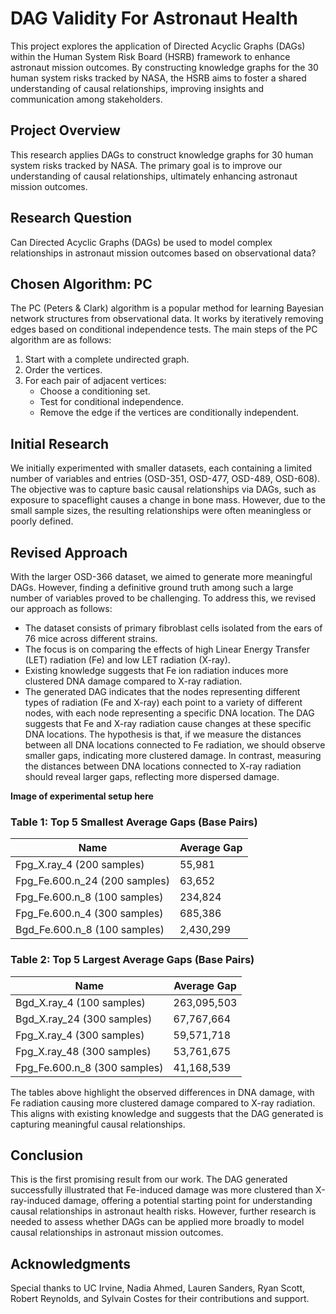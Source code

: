 # DAG Validity For Astronaut Health

This project explores the application of Directed Acyclic Graphs (DAGs) within the Human System Risk Board (HSRB) framework to enhance astronaut mission outcomes. By constructing knowledge graphs for the 30 human system risks tracked by NASA, the HSRB aims to foster a shared understanding of causal relationships, improving insights and communication among stakeholders.

## Project Overview

This research applies DAGs to construct knowledge graphs for 30 human system risks tracked by NASA. The primary goal is to improve our understanding of causal relationships, ultimately enhancing astronaut mission outcomes.

## Research Question

Can Directed Acyclic Graphs (DAGs) be used to model complex relationships in astronaut mission outcomes based on observational data?

## Chosen Algorithm: PC

The PC (Peters & Clark) algorithm is a popular method for learning Bayesian network structures from observational data. It works by iteratively removing edges based on conditional independence tests. The main steps of the PC algorithm are as follows:

1. Start with a complete undirected graph.
2. Order the vertices.
3. For each pair of adjacent vertices:
   - Choose a conditioning set.
   - Test for conditional independence.
   - Remove the edge if the vertices are conditionally independent.

## Initial Research

We initially experimented with smaller datasets, each containing a limited number of variables and entries (OSD-351, OSD-477, OSD-489, OSD-608). The objective was to capture basic causal relationships via DAGs, such as exposure to spaceflight causes a change in bone mass. However, due to the small sample sizes, the resulting relationships were often meaningless or poorly defined.

## Revised Approach

With the larger OSD-366 dataset, we aimed to generate more meaningful DAGs. However, finding a definitive ground truth among such a large number of variables proved to be challenging. To address this, we revised our approach as follows:

- The dataset consists of primary fibroblast cells isolated from the ears of 76 mice across different strains.
- The focus is on comparing the effects of high Linear Energy Transfer (LET) radiation (Fe) and low LET radiation (X-ray).
- Existing knowledge suggests that Fe ion radiation induces more clustered DNA damage compared to X-ray radiation.
- The generated DAG indicates that the nodes representing different types of radiation (Fe and X-ray) each point to a variety of different nodes, with each node representing a specific DNA location. The DAG suggests that Fe and X-ray radiation cause changes at these specific DNA locations. The hypothesis is that, if we measure the distances between all DNA locations connected to Fe radiation, we should observe smaller gaps, indicating more clustered damage. In contrast, measuring the distances between DNA locations connected to X-ray radiation should reveal larger gaps, reflecting more dispersed damage.

**Image of experimental setup here**  

### Table 1: Top 5 Smallest Average Gaps (Base Pairs)

| Name                  | Average Gap |
|-----------------------|-------------|
| Fpg_X.ray_4 (200 samples)  | 55,981      |
| Fpg_Fe.600.n_24 (200 samples) | 63,652      |
| Fpg_Fe.600.n_8 (100 samples)  | 234,824     |
| Fpg_Fe.600.n_4 (300 samples)  | 685,386     |
| Bgd_Fe.600.n_8 (100 samples)  | 2,430,299   |

### Table 2: Top 5 Largest Average Gaps (Base Pairs)

| Name                   | Average Gap |
|------------------------|-------------|
| Bgd_X.ray_4 (100 samples) | 263,095,503 |
| Bgd_X.ray_24 (300 samples) | 67,767,664 |
| Fpg_X.ray_4 (300 samples)  | 59,571,718 |
| Fpg_X.ray_48 (300 samples) | 53,761,675 |
| Fpg_Fe.600.n_8 (300 samples) | 41,168,539 |

The tables above highlight the observed differences in DNA damage, with Fe radiation causing more clustered damage compared to X-ray radiation. This aligns with existing knowledge and suggests that the DAG generated is capturing meaningful causal relationships.

## Conclusion

This is the first promising result from our work. The DAG generated successfully illustrated that Fe-induced damage was more clustered than X-ray-induced damage, offering a potential starting point for understanding causal relationships in astronaut health risks. However, further research is needed to assess whether DAGs can be applied more broadly to model causal relationships in astronaut mission outcomes.

## Acknowledgments

Special thanks to UC Irvine, Nadia Ahmed, Lauren Sanders, Ryan Scott, Robert Reynolds, and Sylvain Costes for their contributions and support.
